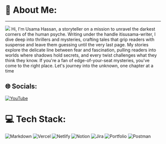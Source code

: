 # 💫 About Me:
---
[![](https://visitcount.itsvg.in/api?id=itisusama-writer&icon=0&color=0)](https://visitcount.itsvg.in)
Hi, I'm Usama Hassan, a storyteller on a mission to unravel the darkest corners of the human psyche. Writing under the handle itisusama-writer, I dive deep into thrillers and mysteries, crafting tales that grip readers with suspense and leave them guessing until the very last page. My stories explore the delicate line between fear and fascination, pulling readers into worlds where shadows hold secrets, and every twist challenges what they think they know. If you're a fan of edge-of-your-seat mysteries, you've come to the right place. Let's journey into the unknown, one chapter at a time


## 🌐 Socials:
[![YouTube](https://img.shields.io/badge/YouTube-%23FF0000.svg?logo=YouTube&logoColor=white)](https://youtube.com/@@Thritter-UH) 

# 💻 Tech Stack:
![Markdown](https://img.shields.io/badge/markdown-%23000000.svg?style=for-the-badge&logo=markdown&logoColor=white) ![Vercel](https://img.shields.io/badge/vercel-%23000000.svg?style=for-the-badge&logo=vercel&logoColor=white) ![Netlify](https://img.shields.io/badge/netlify-%23000000.svg?style=for-the-badge&logo=netlify&logoColor=#00C7B7) ![Notion](https://img.shields.io/badge/Notion-%23000000.svg?style=for-the-badge&logo=notion&logoColor=white) ![Jira](https://img.shields.io/badge/jira-%230A0FFF.svg?style=for-the-badge&logo=jira&logoColor=white) ![Portfolio](https://img.shields.io/badge/Portfolio-%23000000.svg?style=for-the-badge&logo=firefox&logoColor=#FF7139) ![Postman](https://img.shields.io/badge/Postman-FF6C37?style=for-the-badge&logo=postman&logoColor=white)
